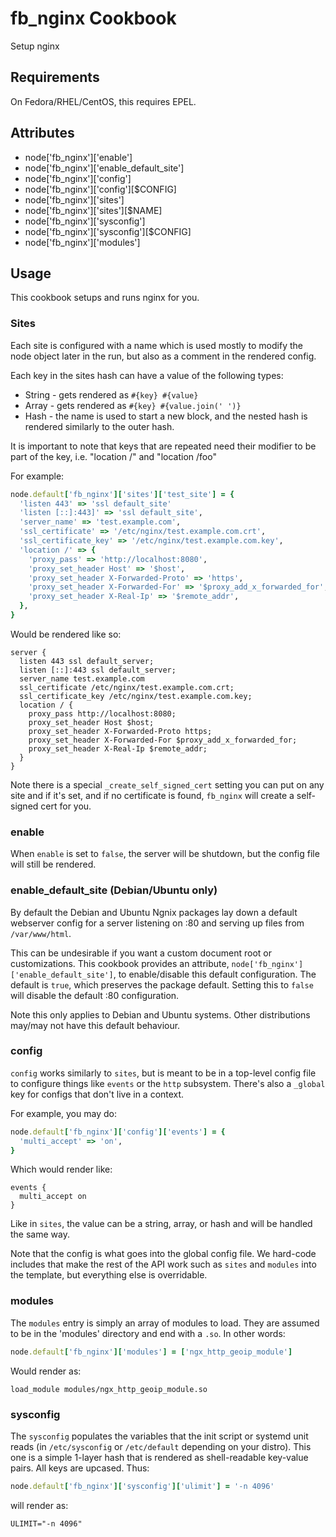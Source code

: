 fb_nginx Cookbook
=================
Setup nginx

Requirements
------------
On Fedora/RHEL/CentOS, this requires EPEL.

Attributes
----------
* node['fb_nginx']['enable']
* node['fb_nginx']['enable_default_site']
* node['fb_nginx']['config']
* node['fb_nginx']['config'][$CONFIG]
* node['fb_nginx']['sites']
* node['fb_nginx']['sites'][$NAME]
* node['fb_nginx']['sysconfig']
* node['fb_nginx']['sysconfig'][$CONFIG]
* node['fb_nginx']['modules']

Usage
-----
This cookbook setups and runs nginx for you.

### Sites

Each site is configured with a name which is used mostly to modify the node
object later in the run, but also as a comment in the rendered config.

Each key in the sites hash can have a value of the following types:

* String - gets rendered as `#{key} #{value}`
* Array - gets rendered as `#{key} #{value.join(' ')}`
* Hash - the name is used to start a new block, and the nested hash is rendered
  similarly to the outer hash.

It is important to note that keys that are repeated need their modifier to be
part of the key, i.e. "location /" and "location /foo"

For example:

```ruby
node.default['fb_nginx']['sites']['test_site'] = {
  'listen 443' => 'ssl default_site'
  'listen [::]:443]' => 'ssl default_site',
  'server_name' => 'test.example.com',
  'ssl_certificate' => '/etc/nginx/test.example.com.crt',
  'ssl_certificate_key' => '/etc/nginx/test.example.com.key',
  'location /' => {
    'proxy_pass' => 'http://localhost:8080',
    'proxy_set_header Host' => '$host',
    'proxy_set_header X-Forwarded-Proto' => 'https',
    'proxy_set_header X-Forwarded-For' => '$proxy_add_x_forwarded_for',
    'proxy_set_header X-Real-Ip' => '$remote_addr',
  },
}
```

Would be rendered like so:

```text
server {
  listen 443 ssl default_server;
  listen [::]:443 ssl default_server;
  server_name test.example.com
  ssl_certificate /etc/nginx/test.example.com.crt;
  ssl_certificate_key /etc/nginx/test.example.com.key;
  location / {
    proxy_pass http://localhost:8080;
    proxy_set_header Host $host;
    proxy_set_header X-Forwarded-Proto https;
    proxy_set_header X-Forwarded-For $proxy_add_x_forwarded_for;
    proxy_set_header X-Real-Ip $remote_addr;
  }
}
```

Note there is a special `_create_self_signed_cert` setting you can put on any
site and if it's set, and if no certificate is found, `fb_nginx` will create a
self-signed cert for you.

### enable

When `enable` is set to `false`, the server will be shutdown, but the config
file will still be rendered.

### enable_default_site (Debian/Ubuntu only)

By default the Debian and Ubuntu Ngnix packages lay down a default webserver
config for a server listening on :80 and serving up files from `/var/www/html`.

This can be undesirable if you want a custom document root or customizations.
This cookbook provides an attribute, `node['fb_nginx']['enable_default_site']`,
to enable/disable this default configuration.  The default is `true`, which
preserves the package default.  Setting this to `false` will disable the
default :80 configuration.

Note this only applies to Debian and Ubuntu systems. Other distributions
may/may not have this default behaviour.

### config

`config` works similarly to `sites`, but is meant to be in a top-level config
file to configure things like `events` or the `http` subsystem. There's also a
`_global` key for configs that don't live in a context.

For example, you may do:

```ruby
node.default['fb_nginx']['config']['events'] = {
  'multi_accept' => 'on',
}
```

Which would render like:

```text
events {
  multi_accept on
}
```

Like in `sites`, the value can be a string, array, or hash and will be handled
the same way.

Note that the config is what goes into the global config file. We hard-code
includes that make the rest of the API work such as `sites` and `modules` into
the template, but everything else is overridable.

### modules

The `modules` entry is simply an array of modules to load. They are assumed to
be in the 'modules' directory and end with a `.so`. In other words:

```ruby
node.default['fb_nginx']['modules'] = ['ngx_http_geoip_module']
```

Would render as:

```text
load_module modules/ngx_http_geoip_module.so
```

### sysconfig

The `sysconfig` populates the variables that the init script or systemd unit
reads (in `/etc/sysconfig` or `/etc/default` depending on your distro). This
one is a simple 1-layer hash that is rendered as shell-readable key-value
pairs. All keys are upcased. Thus:

```ruby
node.default['fb_nginx']['sysconfig']['ulimit'] = '-n 4096'
```

will render as:

```text
ULIMIT="-n 4096"
```
